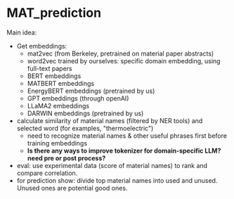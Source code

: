 # MAT_prediction
Main idea: 
- Get embeddings:
  - mat2vec (from Berkeley, pretrained on material paper abstracts)
  - word2vec trained by ourselves: specific domain embedding, using full-text papers
  - BERT embeddings
  - MATBERT embeddings
  - EnergyBERT embeddings (pretrained by us)
  - GPT embeddings (through openAI)
  - LLaMA2 embeddings
  - DARWIN embeddings (pretrained by us)
- calculate similarity of material names (filtered by NER tools) and selected word (for examples, "thermoelectric")
  - need to recognize material names & other useful phrases first before training embeddings
  - **Is there any ways to improve tokenizer for domain-specific LLM? need pre or post process?**
- eval: use experimental data (score of material names) to rank and compare correlation.
- for prediction show: divide top material names into used and unused. Unused ones are potential good ones.
